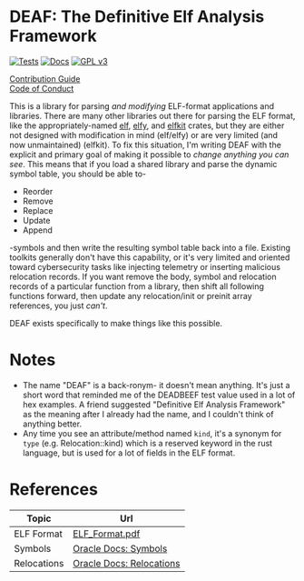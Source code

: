 # DEAF: The **D**efinitive **E**lf **A**nalysis **F**ramework

[![Tests](https://github.com/mjhouse/deaf/actions/workflows/test.yaml/badge.svg?branch=testing)](https://github.com/mjhouse/deaf/actions/workflows/test.yaml)
[![Docs](https://github.com/mjhouse/deaf/actions/workflows/docs.yaml/badge.svg?branch=documentation)](https://mjhouse.github.io/deaf/)
[![GPL v3](https://img.shields.io/badge/License-GPLv3-blue.svg)](https://www.gnu.org/licenses/gpl-3.0)

[Contribution Guide](https://github.com/mjhouse/deaf/blob/master/CONTRIBUTING.md)  
[Code of Conduct](https://github.com/mjhouse/deaf/blob/master/CODE_OF_CONDUCT.md)

This is a library for parsing *and modifying* ELF-format applications and libraries. There are many other 
libraries out there for parsing the ELF format, like the appropriately-named [elf](https://crates.io/crates/elf), 
[elfy](https://crates.io/crates/elfy), and [elfkit](https://crates.io/crates/elfkit) crates, but they are either 
not designed with modification in mind (elf/elfy) or are very limited (and now unmaintained) (elfkit). To fix this 
situation, I'm writing DEAF with the explicit and primary goal of making it possible to *change anything you can 
see*. This means that if you load a shared library and parse the dynamic symbol table, you should be able to- 

* Reorder
* Remove
* Replace
* Update
* Append

-symbols and then write the resulting symbol table back into a file. Existing toolkits generally don't
have this capability, or it's very limited and oriented toward cybersecurity tasks like injecting telemetry or 
inserting malicious relocation records. If you want remove the body, symbol and relocation records of a 
particular function from a library, then shift all following functions forward, then update any relocation/init 
or preinit array references, you just *can't*.  

DEAF exists specifically to make things like this possible.

# Notes

* The name "DEAF" is a back-ronym- it doesn't mean anything. It's just a short word that reminded me of 
  the DEADBEEF test value used in a lot of hex examples. A friend suggested "Definitive Elf Analysis Framework"
  as the meaning after I already had the name, and I couldn't think of anything better.
* Any time you see an attribute/method named `kind`, it's a synonym for `type` (e.g. Relocation::kind)
  which is a reserved keyword in the rust language, but is used for a lot of fields in the ELF format.

# References

| Topic       | Url                                                                    |
|--           |--                                                                      |
| ELF Format  | [ELF_Format.pdf](http://www.skyfree.org/linux/references/ELF_Format.pdf)                 |
| Symbols     | [Oracle Docs: Symbols](https://docs.oracle.com/cd/E23824_01/html/819-0690/chapter6-79797.html) |
| Relocations | [Oracle Docs: Relocations](https://docs.oracle.com/cd/E23824_01/html/819-0690/chapter6-54839.html) |
